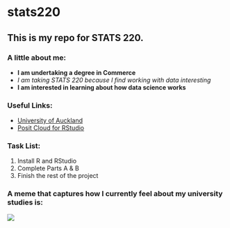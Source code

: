 # stats220

## This is my repo for STATS 220. 

### A little about me:
- **I am undertaking a degree in Commerce**
- *I am taking STATS 220 because I find working with data interesting*
- **I am interested in learning about how data science works**

### Useful Links:
- [University of Auckland](https://learningessentials.auckland.ac.nz/)
- [Posit Cloud for RStudio](https://posit.cloud/)

### Task List:
1. Install R and RStudio
2. Complete Parts A & B
3. Finish the rest of the project 

### A meme that captures how I currently feel about my university studies is:
![](https://media1.tenor.com/m/tkaE7rWB-isAAAAd/leaves-thanks.gif)
